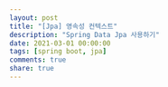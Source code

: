 ```yaml
---
layout: post
title: "[Jpa] 영속성 컨텍스트"
description: "Spring Data Jpa 사용하기"
date: 2021-03-01 00:00:00
tags: [spring boot, jpa]
comments: true
share: true
---
```


